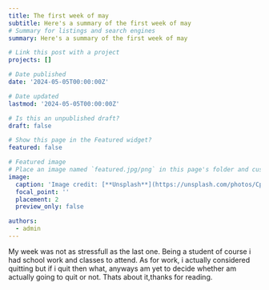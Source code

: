 ```yaml
---
title: The first week of may
subtitle: Here's a summary of the first week of may
# Summary for listings and search engines
summary: Here's a summary of the first week of may

# Link this post with a project
projects: []

# Date published
date: '2024-05-05T00:00:00Z'

# Date updated
lastmod: '2024-05-05T00:00:00Z'

# Is this an unpublished draft?
draft: false

# Show this page in the Featured widget?
featured: false

# Featured image
# Place an image named `featured.jpg/png` in this page's folder and customize its options here.
image:
  caption: 'Image credit: [**Unsplash**](https://unsplash.com/photos/CpkOjOcXdUY)'
  focal_point: ''
  placement: 2
  preview_only: false

authors:
  - admin
---
```


My week was not as stressfull as the last one. Being a student of course i had school work and classes to attend. As for work, i actually considered quitting but if i quit then what, anyways am yet to decide whether am actually going to quit or not. Thats about it,thanks for reading.











